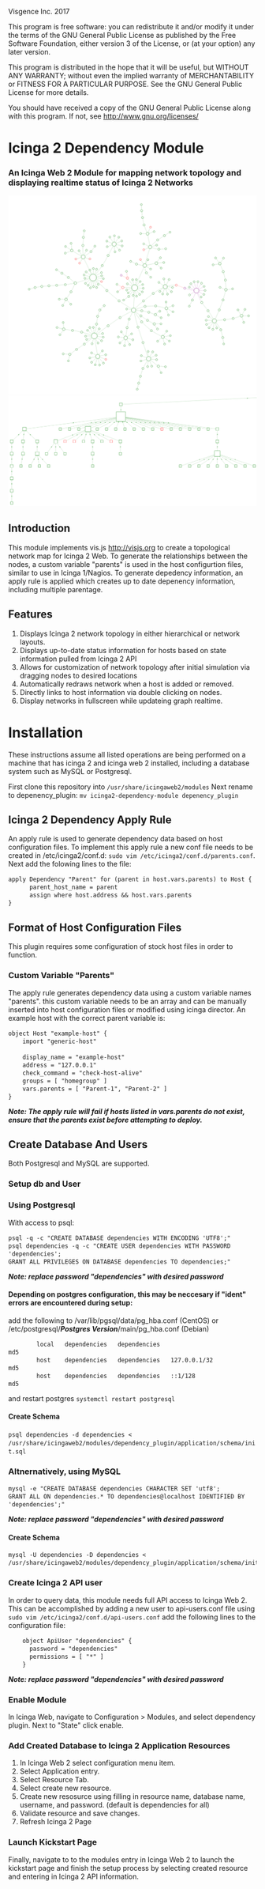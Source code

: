 Visgence Inc. 2017

This program is free software: you can redistribute it and/or modify
it under the terms of the GNU General Public License as published by
the Free Software Foundation, either version 3 of the License, or
(at your option) any later version.

This program is distributed in the hope that it will be useful,
but WITHOUT ANY WARRANTY; without even the implied warranty of
MERCHANTABILITY or FITNESS FOR A PARTICULAR PURPOSE.  See the
GNU General Public License for more details.

You should have received a copy of the GNU General Public License
along with this program.  If not, see <http://www.gnu.org/licenses/>
# Icinga 2 Dependency Module
### An Icinga Web 2 Module for mapping network topology and displaying realtime status of Icinga 2 Networks
![alt tag](application/img/NetworkExample.png)
![alt tag](application/img/HierarchicalExample.png)

## Introduction
This module implements vis.js <http://visjs.org> to create a topological network map for Icinga 2 Web. To generate the relationships between the nodes, a custom variable "parents" is used in the host configurtion files, similar to use in Icinga 1/Nagios. To generate depedency information, an apply rule is applied which creates up to date depenency information, including multiple parentage.

## Features
1.  Displays Icinga 2 network topology in either hierarchical or network layouts.
2.  Displays up-to-date status information for hosts based on state information pulled from Icinga 2 API
3.  Allows for customization of network topology after initial simulation via dragging nodes to desired locations
4.  Automatically redraws network when a host is added or removed.
5.  Directly links to host information via double clicking on nodes.
6.  Display networks in fullscreen while updateing graph realtime.

# Installation
These instructions assume all listed operations are being performed on a machine that has icinga 2 and icinga web 2 installed, including a database system such as MySQL or Postgresql.

First clone this repository into `/usr/share/icingaweb2/modules`
Next rename to depenency_plugin: `mv icinga2-dependency-module depenency_plugin`

## Icinga 2 Dependency Apply Rule
An apply rule is used to generate dependency data based on host configuration files. To implement this apply rule a new conf file needs to be created in /etc/icinga2/conf.d: `sudo vim /etc/icinga2/conf.d/parents.conf`. Next add the folowing lines to the file:
```
apply Dependency "Parent" for (parent in host.vars.parents) to Host {
      parent_host_name = parent
      assign where host.address && host.vars.parents
} 
```

## Format of Host Configuration Files
This plugin requires some configuration of stock host files in order to function.

### Custom Variable "Parents"
The apply rule generates dependency data using a custom variable names "parents". this custom variable needs to be an array and can be manually inserted into host configuration files or modified using icinga director. An example host with the correct parent variable is: 
```
object Host "example-host" {
    import "generic-host"

    display_name = "example-host"
    address = "127.0.0.1"
    check_command = "check-host-alive"
    groups = [ "homegroup" ]
    vars.parents = [ "Parent-1", "Parent-2" ]
}
```
***Note: The apply rule will fail if hosts listed in vars.parents do not exist, ensure that the parents exist before attempting to deploy.***


## Create Database And Users
Both Postgresql and MySQL are supported. 

### Setup db and User

### Using Postgresql
With access to psql:

```
psql -q -c "CREATE DATABASE dependencies WITH ENCODING 'UTF8';"
psql dependencies -q -c "CREATE USER dependencies WITH PASSWORD 'dependencies';
GRANT ALL PRIVILEGES ON DATABASE dependencies TO dependencies;"
```
***Note: replace password "dependencies" with desired password***



#### Depending on postgres configuration, this may be neccesary if "ident" errors are encountered during setup:
add the following to /var/lib/pgsql/data/pg_hba.conf  (CentOS)
or /etc/postgresql/***Postgres Version***/main/pg_hba.conf (Debian)


```
        local   dependencies   dependencies                         md5
        host    dependencies   dependencies   127.0.0.1/32          md5
        host    dependencies   dependencies   ::1/128               md5
```
and restart postgres `systemctl restart postgresql`


#### Create Schema

`psql dependencies -d dependencies < /usr/share/icingaweb2/modules/dependency_plugin/application/schema/init.sql`

### Altnernatively, using MySQL
```
mysql -e "CREATE DATABASE dependencies CHARACTER SET 'utf8';
GRANT ALL ON dependencies.* TO dependencies@localhost IDENTIFIED BY 'dependencies';"
```
***Note: replace password "dependencies" with desired password***

#### Create Schema
```
mysql -U dependencies -D dependencies < /usr/share/icingaweb2/modules/dependency_plugin/application/schema/init.sql
```

### Create Icinga 2 API user
In order to query data, this module needs full API access to Icinga Web 2. This can be accomplished by adding a new user to api-users.conf file
using  `sudo vim /etc/icinga2/conf.d/api-users.conf` add the following lines to the configuration file:
```
    object ApiUser "dependencies" {
      password = "dependencies"
      permissions = [ "*" ]
    }
```
***Note: replace password "dependencies" with desired password***

### Enable Module 
In Icinga Web, navigate to Configuration > Modules, and select dependency plugin. Next to "State" click enable.

### Add Created Database to Icinga 2 Application Resources
1.  In Icinga Web 2 select configuration menu item.
2.  Select Application entry.
3.  Select Resource Tab.
3.  Select create new resource.
4.  Create new resosurce using filling in resource name, database name, username, and password. (default is dependencies for all)
5.  Validate resource and save changes.
6.  Refresh Icinga 2 Page


### Launch Kickstart Page
Finally, navigate to to the modules entry in Icinga Web 2 to launch the kickstart page and finish the setup process by selecting created resource and entering in Icinga 2 API information.














